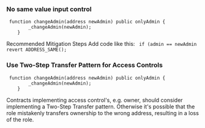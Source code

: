 ###  No same value input control
```
 function changeAdmin(address newAdmin) public onlyAdmin {
        _changeAdmin(newAdmin);
    }
```
Recommended Mitigation Steps
Add code like this:
``` if (admin == newAdmin revert ADDRESS_SAME();```


### Use Two-Step Transfer Pattern for Access Controls

```
 function changeAdmin(address newAdmin) public onlyAdmin {
        _changeAdmin(newAdmin);
    }

```
Contracts implementing access control's, e.g. owner, should consider implementing a Two-Step Transfer pattern.
Otherwise it's possible that the role mistakenly transfers ownership to the wrong address, resulting in a loss of the role.

